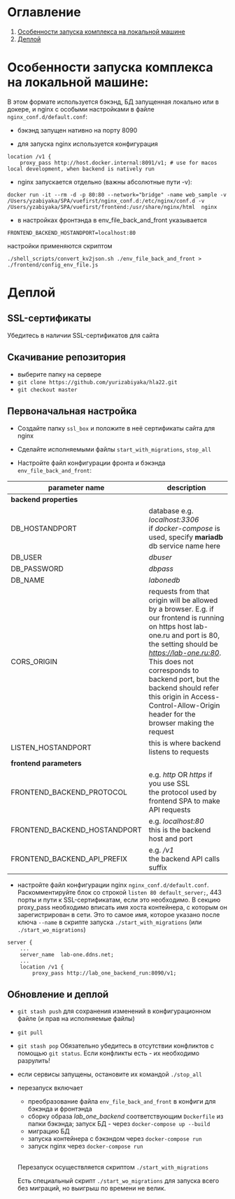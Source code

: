 # Оглавление
1. [Особенности запуска комплекса на локальной машине](#1)
2. [Деплой](#2)

# Особенности запуска комплекса на локальной машине:

В этом формате используется бэкэнд, БД запущенная локально или в докере, и nginx с особыми настройками в файле `nginx_conf.d/default.conf`:
- бэкэнд запущен нативно на порту 8090

- для запуска nginx используется конфигурация
```
location /v1 {
    proxy_pass http://host.docker.internal:8091/v1; # use for macos local development, when backend is natively run
```

- nginx запускается отдельно (важны абсолютные пути -v):
```
docker run -it --rm -d -p 80:80 --network="bridge" -name web_sample -v /Users/yzabiyaka/SPA/vuefirst/nginx_conf.d:/etc/nginx/conf.d -v /Users/yzabiyaka/SPA/vuefirst/frontend:/usr/share/nginx/html  nginx
```

- в настройках фронтэнда в env_file_back_and_front указывается
```
FRONTEND_BACKEND_HOSTANDPORT=localhost:80
```
настройки применяются скриптом
```
./shell_scripts/convert_kv2json.sh ./env_file_back_and_front > ./frontend/config_env_file.js
```

# Деплой

## SSL-сертификаты

Убедитесь в наличии SSL-сертификатов для сайта

## Скачивание репозитория

- выберите папку на сервере
- `git clone https://github.com/yurizabiyaka/hla22.git`
- `git checkout master`

## Первоначальная настройка

- Создайте папку `ssl_box` и положите в неё сертификаты сайта для nginx

- Сделайте исполняемыми файлы `start_with_migrations`, `stop_all`

- Настройте файл конфигурации фронта и бэкэнда `env_file_back_and_front`:

|parameter name | description |
| ----------- | ----------- |
| <b> backend properties </b> |
|DB_HOSTANDPORT | database e.g. *localhost:3306* <br> if *docker-compose* is used, specify <b>mariadb</b> db service name here |
|DB_USER | *dbuser* |
|DB_PASSWORD | *dbpass* |
|DB_NAME | *labonedb* |
|CORS_ORIGIN | requests from that origin will be allowed by a browser. E.g. if our frontend is running on https host lab-one.ru and port is 80, the setting should be *https://lab-one.ru:80*. This does not corresponds to backend port, but the backend should refer this origin in Access-Control-Allow-Origin header for the browser making the request |
|LISTEN_HOSTANDPORT | this is where backend listens to requests |
| <b> frontend parameters </b> |
|FRONTEND_BACKEND_PROTOCOL | e.g. *http* OR *https* if you use SSL<br> the protocol used by frontend SPA to make API requests |
|FRONTEND_BACKEND_HOSTANDPORT | e.g. *localhost:80* <br> this is the backend host and port |
|FRONTEND_BACKEND_API_PREFIX | e.g. */v1* <br> the backend API calls suffix |

- настройте файл конфигурации nginx `nginx_conf.d/default.conf`. Раскомментируйте блок со строкой `listen 80 default_server;`, 443 порты и пути к SSL-сертификатам, если это необходимо. В секцию proxy_pass необходимо вписать имя хоста контейнера, с которым он зарегистрирован в сети. Это то самое имя, которое указано после ключа `--name` в скрипте запуска `./start_with_migrations` (или `./start_wo_migrations`)
```
server {
    ...
    server_name  lab-one.ddns.net;
    ...
    location /v1 {
        proxy_pass http://lab_one_backend_run:8090/v1;
```

## Обновление и деплой

- `git stash push` для сохранения изменений в конфигурационном файле (и прав на исполняемые файлы)

- `git pull`

- `git stash pop` Обязательно убедитесь в отсутствии конфликтов с помощью `git status`. Если конфликты есть - их необходимо разрулить!

- если сервисы запущены, остановите их командой `./stop_all`

- перезапуск включает 
    - преобразование файла `env_file_back_and_front` в конфиги для бэкэнда и фронтэнда
    - сборку образа *lab_one_backend* соответствующим `Dockerfile` из папки бэкэнда; запуск БД - через `docker-compose up --build`
    - миграцию БД
    - запуска контейнера с бэкэндом через `docker-compose run`
    - запуск nginx через `docker-compose run`

    <br>Перезапуск осуществляется скриптом `./start_with_migrations`
    
    Есть специальный скрипт `./start_wo_migrations` для запуска всего без миграций, но выигрыш по времени не велик.

